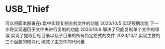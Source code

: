# USB_Thief
 可以将脚本部署在u盘中实现复制主机文件的功能
 2023/10/5 实现预期功能 下一步将实现遍历子文件夹进行复制的功能
 2023/10/6 解决了只能复制单个文件的错误 实现了提取目标目录以及子目录的所有特定格式的文件
 2023/10/7 实现主要的三个函数的模块化 缩减了主文件的代码量
